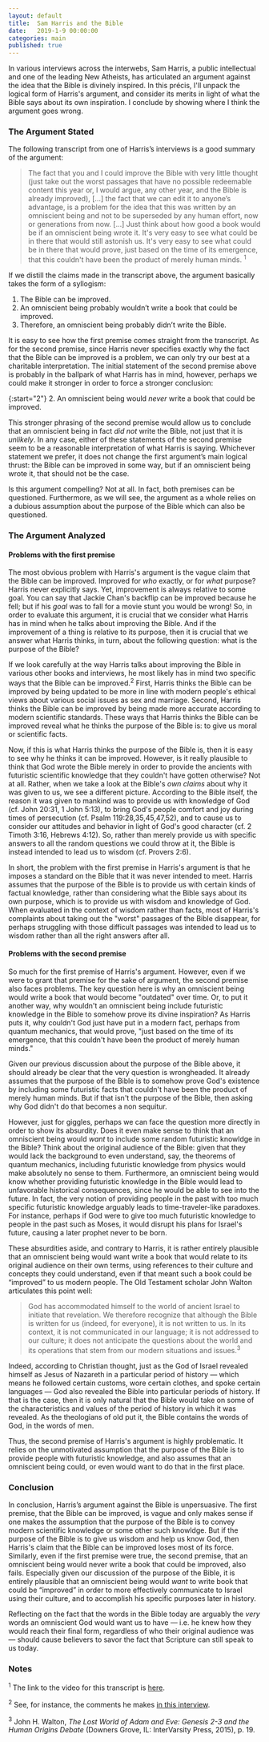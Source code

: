 ```yaml
---
layout: default
title:  Sam Harris and the Bible
date:   2019-1-9 00:00:00
categories: main
published: true
---
```


In various interviews across the interwebs, Sam Harris, a public intellectual and one of the leading New Atheists, has articulated an argument against the idea that the Bible is divinely inspired. In this précis, I'll unpack the logical form of Harris's argument, and consider its merits in light of what the Bible says about its own inspiration. I conclude by showing where I think the argument goes wrong.

### The Argument Stated
The following transcript from one of Harris’s interviews is a good summary of the argument:

> The fact that you and I could improve the Bible with very little thought (just take out the worst passages that have no possible redeemable content this year or, I would argue, any other year, and the Bible is already improved), […] the fact that we can edit it to anyone’s advantage, is a problem for the idea that this was written by an omniscient being and not to be superseded by any human effort, now or generations from now. […] Just think about how good a book would be if an omniscient being wrote it. It's very easy to see what could be in there that would still astonish us. It's very easy to see what could be in there that would prove, just based on the time of its emergence, that this couldn't have been the product of merely human minds. <sup>1</sup>

If we distill the claims made in the transcript above, the argument basically takes the form of a syllogism:

1. The Bible can be improved.
2. An omniscient being probably wouldn’t write a book that could be improved.
3. Therefore, an omniscient being probably didn’t write the Bible.

It is easy to see how the first premise comes straight from the transcript. As for the second premise, since Harris never specifies exactly why the fact that the Bible can be improved is a problem, we can only try our best at a charitable interpretation. The initial statement of the second premise above is probably in the ballpark of what Harris has in mind, however, perhaps we could make it stronger in order to force a stronger conclusion:

{:start="2"}
2. An omniscient being would *never* write a book that could be improved.

This stronger phrasing of the second premise would allow us to conclude that an omniscient being in fact *did not* write the Bible, not just that it is *unlikely*. In any case, either of these statements of the second premise seem to be a reasonable interpretation of what Harris is saying. Whichever statement we prefer, it does not change the first argument’s main logical thrust: the Bible can be improved in some way, but if an omniscient being wrote it, that should not be the case.

Is this argument compelling? Not at all. In fact, both premises can be questioned. Furthermore, as we will see, the argument as a whole relies on a dubious assumption about the purpose of the Bible which can also be questioned.

### The Argument Analyzed

#### Problems with the first premise
The most obvious problem with Harris's argument is the vague claim that the Bible can be improved. Improved for *who* exactly, or for *what* purpose? Harris never explicitly says. Yet, improvement is always relative to some goal. You can say that Jackie Chan's backflip can be improved because he fell; but if his *goal* was to fall for a movie stunt you would be wrong! So, in order to evaluate this argument, it is crucial that we consider what Harris has in mind when he talks about improving the Bible. And if the improvement of a thing is relative to its purpose, then it is crucial that we answer what Harris thinks, in turn, about the following question: what is the purpose of the Bible?

If we look carefully at the way Harris talks about improving the Bible in various other books and interviews, he most likely has in mind two specific ways that the Bible can be improved.<sup>2</sup> First, Harris thinks the Bible can be improved by being updated to be more in line with modern people's ethical views about various social issues as sex and marriage. Second, Harris thinks the Bible can be improved by being made more accurate according to modern scientific standards. These ways that Harris thinks the Bible can be improved reveal what he thinks the purpose of the Bible is: to give us moral or scientific facts.

Now, if this is what Harris thinks the purpose of the Bible is, then it is easy to see why he thinks it can be improved. However, is it really plausible to think that God wrote the Bible merely in order to provide the ancients with futuristic scientific knowledge that they couldn't have gotten otherwise? Not at all. Rather, when we take a look at the Bible's *own claims* about why it was given to us, we see a different picture. According to the Bible itself, the reason it was given to mankind was to provide us with knowledge of God (cf. John 20:31, 1 John 5:13), to bring God's people comfort and joy during times of persecution (cf. Psalm 119:28,35,45,47,52), and to cause us to consider our attitudes and behavior in light of God's good character (cf. 2 Timoth 3:16, Hebrews 4:12). So, rather than merely provide us with specific answers to all the random questions we could throw at it, the Bible is instead intended to lead us to wisdom (cf. Provers 2:6).

In short, the problem with the first premise in Harris's argument is that he imposes a standard on the Bible that it was never intended to meet. Harris assumes that the purpose of the Bible is to provide us with certain kinds of factual knowledge, rather than considering what the Bible says about its own purpose, which is to provide us with wisdom and knowledge of God. When evaluated in the context of wisdom rather than facts, most of Harris's complaints about taking out the "worst" passages of the Bible disappear, for perhaps struggling with those difficult passages was intended to lead us to wisdom rather than all the right answers after all.

#### Problems with the second premise
So much for the first premise of Harris's argument. However, even if we were to grant that premise for the sake of argument, the second premise also faces problems. The key question here is why an omniscient being would write a book that would become "outdated" over time. Or, to put it another way, why wouldn't an omniscient being include futuristic knowledge in the Bible to somehow prove its divine inspiration? As Harris puts it, why couldn't God just have put in a modern fact, perhaps from quantum mechanics, that would prove, "just based on the time of its emergence, that this couldn't have been the product of merely human minds."

Given our previous discussion about the purpose of the Bible above, it should already be clear that the very question is wrongheaded. It already assumes that the purpose of the Bible is to somehow prove God's existence by including some futuristic facts that couldn't have been the product of merely human minds. But if that isn't the purpose of the Bible, then asking why God didn't do that becomes a non sequitur.

However, just for giggles, perhaps we can face the question more directly in order to show its absurdity. Does it even make sense to think that an omniscient being would *want* to include some random futuristic knowldge in the Bible? Think about the original audience of the Bible: given that they would lack the background to even understand, say, the theorems of quantum mechanics, including futuristic knowledge from physics would make absolutely no sense to them. Furthermore, an omniscient being would know whether providing futuristic knowledge in the Bible would lead to unfavorable historical consequences, since he would be able to see into the future. In fact, the very notion of providing people in the past with too much specific futuristic knowledge arguably leads to time-traveler-like paradoxes. For instance, perhaps if God were to give too much futuristic knowledge to people in the past such as Moses, it would disrupt his plans for Israel's future, causing a later prophet never to be born.

These absurdities aside, and contrary to Harris, it is rather entirely plausible that an omniscient being would want write a book that would relate to its original audience on their own terms, using references to their culture and concepts they could understand, even if that meant such a book could be “improved” to us modern people. The Old Testament scholar John Walton articulates this point well:

> God has accommodated himself to the world of ancient Israel to initiate that revelation. We therefore recognize that although the Bible is written for us (indeed, for everyone), it is not written to us. In its context, it is not communicated in our language; it is not addressed to our culture; it does not anticipate the questions about the world and its operations that stem from our modern situations and issues.<sup>3</sup>

Indeed, according to Christian thought, just as the God of Israel revealed himself as Jesus of Nazareth in a particular period of history — which means he followed certain customs, wore certain clothes, and spoke certain languages — God also revealed the Bible into particular periods of history. If that is the case, then it is only natural that the Bible would take on some of the characteristics and values of the period of history in which it was revealed. As the theologians of old put it, the Bible contains the words of God, in the words of men.

Thus, the second premise of Harris's argument is highly problematic. It relies on the unmotivated assumption that the purpose of the Bible is to provide people with futuristic knowledge, and also assumes that an omniscient being could, or even would want to do that in the first place.

### Conclusion
In conclusion, Harris’s argument against the Bible is unpersuasive. The first premise, that the Bible can be improved, is vague and only makes sense if one makes the assumption that the purpose of the Bible is to convey modern scientific knowledge or some other such knowldge. But if the purpose of the Bible is to give us wisdom and help us know God, then Harris's claim that the Bible can be improved loses most of its force. Similarly, even if the first premise were true, the second premise, that an omniscient being would never write a book that could be improved, also fails. Especially given our discussion of the purpose of the Bible, it is entirely plausible that an omniscient being would *want* to write book that could be “improved” in order to more effectively communicate to Israel using their culture, and to accomplish his specific purposes later in history.

Reflecting on the fact that the words in the Bible today are arguably the *very* words an omniscient God would want us to have — i.e. he knew how they would reach their final form, regardless of who their original audience was — should cause believers to savor the fact that Scripture can still speak to us today.

### Notes
<sup>1</sup> The link to the video for this transcript is [here](https://youtu.be/bdUC8nRVyYY?t=1962).

<sup>2</sup> See, for instance, the comments he makes [in this interview](https://www.youtube.com/watch?v=8zV3vIXZ-1Y).

<sup>3</sup> John H. Walton, *The Lost World of Adam and Eve: Genesis 2-3 and the Human Origins Debate* (Downers Grove, IL: InterVarsity Press, 2015), p. 19.

